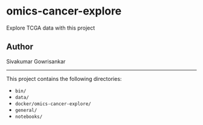 # omics-cancer-explore

Explore TCGA data with this project

## Author
Sivakumar Gowrisankar

---

This project contains the following directories:

- `bin/`
- `data/`
- `docker/omics-cancer-explore/`
- `general/`
- `notebooks/`

